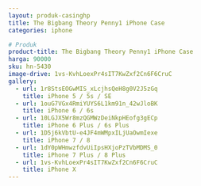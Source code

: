 ```yaml
---
layout: produk-casinghp
title: The Bigbang Theory Penny1 iPhone Case
categories: iphone

# Produk
product-title: The Bigbang Theory Penny1 iPhone Case
harga: 90000
sku: hn-5430
image-drive: 1vs-KvhLoexPr4sIT7KwZxf2Cn6F6CruC
gallery:
  - url: 1r8StsEOGwMIS_xLcjhsQeH8g0V2J5zGq
    title: iPhone 5 / 5s / SE
  - url: 1ouG7VGx4RmiYUYS6L1km91n_42wJloBK
    title: iPhone 6 / 6s
  - url: 10LGJX5Wr8mzQGMWzDeiNkpHEofg3gECp
    title: iPhone 6 Plus / 6s Plus
  - url: 1D5j6kVbtU-e4JF4mWMpxILjUaOwmIexe
    title: iPhone 7 / 8
  - url: 1dY0pWHmwzfdvUiIpsHXjoPzTVbMDMS_0
    title: iPhone 7 Plus / 8 Plus
  - url: 1vs-KvhLoexPr4sIT7KwZxf2Cn6F6CruC
    title: iPhone X
---
```

